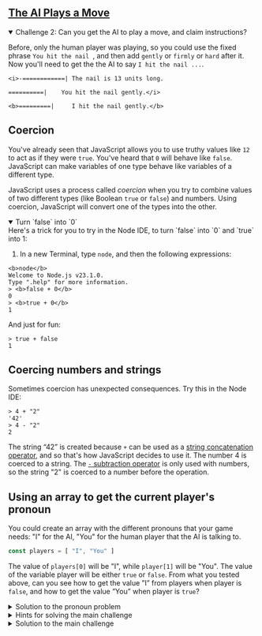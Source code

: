 <!-- Get AI to Play a Move -->
<section
  id="the-ai-plays-a-move"
  aria-labelledby="the-ai-plays-a-move"
  data-item="The AI Plays a Move"
>
  <h2><a href="#the-ai-plays-a-move">The AI Plays  a Move</a></h2>
  
<details class="challenge" open>
<summary>Challenge 2: Can you get the AI to play a move, and claim instructions?</summary>

Before, only the human player was playing, so you could use the fixed phrase `You hit the nail `, and then add `gently` or `firmly` or `hard` after it. Now you'll need to get the the AI to say `I hit the nail ...`.

```bash-w
<i>-============| The nail is 13 units long.

==========|    You hit the nail gently.</i>

<b>=========|     I hit the nail gently.</b>
```
</details>

## Coercion

You've already seen that JavaScript allows you to use truthy values like `12` to act as if they were `true`. You've heard that `0` will behave like `false`. JavaScript can make variables of one type behave like variables of a different type.

JavaScript uses a process called _coercion_ when you try to combine values of two different types (like Boolean `true` or `false`) and numbers. Using coercion, JavaScript will convert one of the types into the other.

<details class="sandbox" open>
<summary>Turn `false` into `0`</summary>
Here's a trick for you to try in the Node IDE, to turn `false` into `0` and `true` into 1:

1. In a new Terminal, type `node`, and then the following expressions:

```bash-w
<b>node</b>
Welcome to Node.js v23.1.0.
Type ".help" for more information.
> <b>false + 0</b>
0
> <b>true + 0</b>
1
```

And just for fun:

```bash-w
> true + false
1
```

## Coercing numbers and strings

Sometimes coercion has unexpected consequences. Try this in the Node IDE:

```bash-w
> 4 + "2"
'42'
> 4 - "2"
2
```
The string “42” is created because `+` can be used as a [string concatenation operator](https://developer.mozilla.org/en-US/docs/Web/JavaScript/Guide/Expressions_and_operators#string_operators), and so that's how JavaScript decides to use it. The number 4 is coerced to a string. The [`-` subtraction operator](https://developer.mozilla.org/en-US/docs/Web/JavaScript/Reference/Operators/Subtraction) is only used with numbers, so the string "2" is coerced to a number before the operation.

</details>

## Using an array to get the current player's pronoun

You could create an array with the different pronouns that your game needs: "I" for the AI, "You" for the human player that the AI is talking to.

```javascript
const players = [ "I", "You" ]
```

The value of `players[0]` will be "I", while `player[1]` will be "You". The value of the variable player will be either `true` or  `false`. From what you tested above, can you see how to get the value ”I” from players when player is `false`, and how to get the value ”You” when player is `true`?

<details class="solution">
<summary>Solution to the pronoun problem</summary>

You can test this your solution in the Node IDE:

```bash-w
<b>node</b>
Welcome to Node.js v23.1.0.
Type ".help" for more information.
> <b>players = [ "I", "You" ]</b>
[ 'I', 'You' ]
> <b>player = true</b>
true
> <b>players[player + 0] + " hit the nail"</b>
'You hit the nail'
> <b>player = false</b>
false
> <b>players[player + 0] + " hit the nail"</b>
'I hit the nail'
```

</details>

<details class="hint">
<summary>Hints for solving the main challenge</summary>
1. You can create an array called `players` with the value [ "I", "You" ]
2. You can change your current `hit` string to ` hit the nail `
3. You can use...
   ```javascript
   prompt = players[player + 0] + hit + strength[index] + "."
   ```
   ... to generate a prompt that will work for either player.
4. Should you move this code from where it is to a better place?
5. Currently, `index` is declared as a `const` in the `if (player) { ... }` block, so it is not available outside that block. Can you declare it with `let` outside the `if` statement altogether?
6. When the AI chooses a value for `force`, you will need to use an adjusted value of `index` to get the correct word from the `strengths` array.  
7. For now, you can make the AI use a `force` of `1` every time.

</details>

<details class="solution">
<summary>Solution to the main challenge</summary>

You can achieve the required result by making **changes** in six different lines of code:

```javascript-
<i>const {
  keyInYN,
  keyInSelect
} = require('readline-sync')

const rules = `Let's knock a nail into this computer!

* Each player takes a turn to hit the nail once.
* A player can hit the nail in one of three ways:
  gently, firmly, hard.
* Depending on the force used, the nail will be
  driven more or less deeply into the Terminal.
* The player who knocks the nail all the way in
  is the winner.

Are you ready?
`
const whoStarts = `If you want to start, type Y.
If you want me to start press any other key. `
const nailIs    = "The nail is "
const long      = " units long."
const clear     = "\x1B[1A\x1B[K"
const strength  = [
  'gently',
  'firmly',
  'hard'
]
const question = 'How hard do you plan to hit?'
const players  = [ "I", "You" ]
const hit      = " hit the nail "
const win      = `
You win!
`
const endGame  = `Thanks for playing!
`

const initial = 12 + Math.floor(Math.random() * 4)
let length    = initial
let toDelete  = 14
let prompt    = nailIs + length + long
let started   = false
</i><b>let index</b><i>
let force
let nail

console.log(rules)
let player = keyInYN(whoStarts)

while (length > 0) {
  if (!started) {
    nail = "-" + "=".repeat(length - 1) + "|"
  } else {
    nail = "=".repeat(length) + "|"
  }

  console.log(clear.repeat(toDelete))
  console.log(nail, prompt)

  if (player) { // it's the human player's turn
    </i><b>index = keyInSelect(strength, question)</b><i>
    if (index < 0) {
      console.log(clear.repeat(toDelete))
      console.log(endGame)
      process.exit()
    }
    force = Math.min(index + 1, length)
    toDelete = 7
  } else { // it's the AI's turn to play
    toDelete = 0
    </i><b>force = 1
    index = 0</b><i>
  }

  </i><b>prompt = " ".repeat(initial - length + force)
         + players[player + 0] + hit + strength[index] + "."</b><i>

  length = length - force
  started = true
  player = !player
}

console.log(clear.repeat(toDelete))
console.log("|", prompt)
console.log(win)</i>
```
</details>
</section>